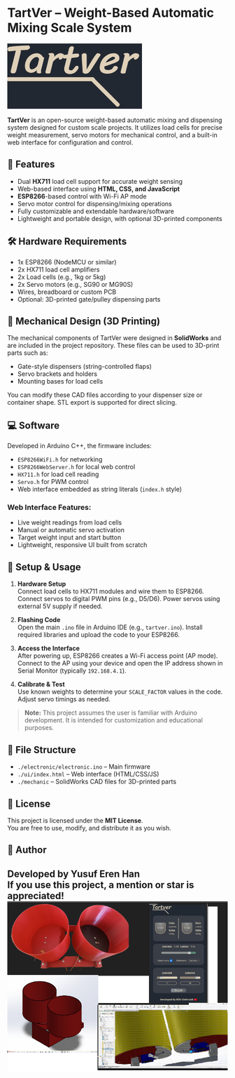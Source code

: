 # TartVer – Weight-Based Automatic Mixing Scale System
![logo](ui/tartver.png)

**TartVer** is an open-source weight-based automatic mixing and dispensing system designed for custom scale projects. It utilizes load cells for precise weight measurement, servo motors for mechanical control, and a built-in web interface for configuration and control.

## 🚀 Features

- Dual **HX711** load cell support for accurate weight sensing
- Web-based interface using **HTML, CSS, and JavaScript**
- **ESP8266**-based control with Wi-Fi AP mode
- Servo motor control for dispensing/mixing operations
- Fully customizable and extendable hardware/software
- Lightweight and portable design, with optional 3D-printed components

## 🛠️ Hardware Requirements

- 1x ESP8266 (NodeMCU or similar)
- 2x HX711 load cell amplifiers
- 2x Load cells (e.g., 1kg or 5kg)
- 2x Servo motors (e.g., SG90 or MG90S)
- Wires, breadboard or custom PCB
- Optional: 3D-printed gate/pulley dispensing parts

## 🧱 Mechanical Design (3D Printing)

The mechanical components of TartVer were designed in **SolidWorks** and are included in the project repository. These files can be used to 3D-print parts such as:

- Gate-style dispensers (string-controlled flaps)
- Servo brackets and holders
- Mounting bases for load cells

You can modify these CAD files according to your dispenser size or container shape. STL export is supported for direct slicing.

## 💻 Software

Developed in Arduino C++, the firmware includes:

- `ESP8266WiFi.h` for networking  
- `ESP8266WebServer.h` for local web control  
- `HX711.h` for load cell reading  
- `Servo.h` for PWM control  
- Web interface embedded as string literals (`index.h` style)

### Web Interface Features:

- Live weight readings from load cells
- Manual or automatic servo activation
- Target weight input and start button
- Lightweight, responsive UI built from scratch

## 🔧 Setup & Usage

1. **Hardware Setup**  
   Connect load cells to HX711 modules and wire them to ESP8266. Connect servos to digital PWM pins (e.g., D5/D6). Power servos using external 5V supply if needed.

2. **Flashing Code**  
   Open the main `.ino` file in Arduino IDE (e.g., `tartver.ino`). Install required libraries and upload the code to your ESP8266.

3. **Access the Interface**  
   After powering up, ESP8266 creates a Wi-Fi access point (AP mode). Connect to the AP using your device and open the IP address shown in Serial Monitor (typically `192.168.4.1`).

4. **Calibrate & Test**  
   Use known weights to determine your `SCALE_FACTOR` values in the code. Adjust servo timings as needed.

> **Note:** This project assumes the user is familiar with Arduino development. It is intended for customization and educational purposes.

## 📂 File Structure

- `./electronic/electronic.ino` – Main firmware
- `./ui/index.html` – Web interface (HTML/CSS/JS)
- `./mechanic` – SolidWorks CAD files for 3D-printed parts

## 📄 License

This project is licensed under the **MIT License**.  
You are free to use, modify, and distribute it as you wish.

## 👤 Author

Developed by **Yusuf Eren Han**  
If you use this project, a mention or star is appreciated!
![Project Overview](projectfiles.png)
---

